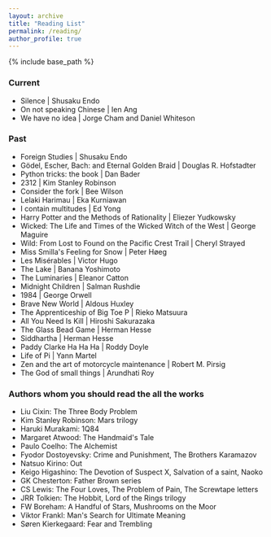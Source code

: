 ```yaml
---
layout: archive
title: "Reading List"
permalink: /reading/
author_profile: true
---
```


{% include base_path %}

### Current
* Silence \| Shusaku Endo
* On not speaking Chinese \| Ien Ang
* We have no idea \| Jorge Cham and Daniel Whiteson

### Past
* Foreign Studies \| Shusaku Endo
* Gödel, Escher, Bach: and Eternal Golden Braid \| Douglas R. Hofstadter
* Python tricks: the book \| Dan Bader
* 2312 \| Kim Stanley Robinson
* Consider the fork \| Bee Wilson
* Lelaki Harimau \| Eka Kurniawan
* I contain multitudes \| Ed Yong
* Harry Potter and the Methods of Rationality \| Eliezer Yudkowsky
* Wicked: The Life and Times of the Wicked Witch of the West \| George Maguire
* Wild: From Lost to Found on the Pacific Crest Trail \| Cheryl Strayed
* Miss Smilla's Feeling for Snow \| Peter Høeg
* Les Misérables \| Victor Hugo
* The Lake \| Banana Yoshimoto
* The Luminaries \| Eleanor Catton
* Midnight Children \| Salman Rushdie
* 1984 \| George Orwell
* Brave New World \| Aldous Huxley
* The Apprenticeship of Big Toe P \| Rieko Matsuura
* All You Need Is Kill \| Hiroshi Sakurazaka
* The Glass Bead Game \| Herman Hesse
* Siddhartha \| Herman Hesse
* Paddy Clarke Ha Ha Ha \| Roddy Doyle
* Life of Pi \| Yann Martel
* Zen and the art of motorcycle maintenance \| Robert M. Pirsig
* The God of small things \| Arundhati Roy

### Authors whom you should read the all the works
* Liu Cixin: The Three Body Problem
* Kim Stanley Robinson: Mars trilogy
* Haruki Murakami: 1Q84
* Margaret Atwood: The Handmaid's Tale
* Paulo Coelho: The Alchemist
* Fyodor Dostoyevsky: Crime and Punishment, The Brothers Karamazov
* Natsuo Kirino: Out
* Keigo Higashino: The Devotion of Suspect X, Salvation of a saint, Naoko
* GK Chesterton: Father Brown series
* CS Lewis: The Four Loves, The Problem of Pain, The Screwtape letters
* JRR Tolkien: The Hobbit, Lord of the Rings trilogy
* FW Boreham: A Handful of Stars, Mushrooms on the Moor
* Viktor Frankl: Man's Search for Ultimate Meaning
* Søren Kierkegaard: Fear and Trembling
